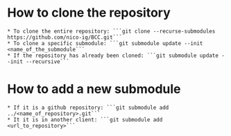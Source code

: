 # How to clone the repository
    * To clone the entire repository: ```git clone --recurse-submodules https://github.com/nico-ig/BCC.git```
    * To clone a specific submodule: ```git submodule update --init <name_of_the_submodule```
    * If the repository has already been cloned: ```git submodule update --init --recursive```

# How to add a new submodule
    * If it is a github repository: ```git submodule add ../<name_of_repository>.git```
    * It it is in another client: ```git submodule add <url_to_repository>```
